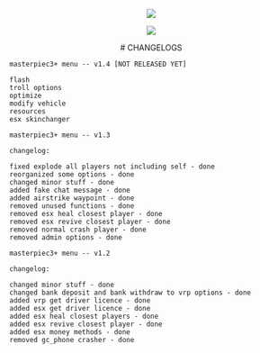 
<p align="center">
	<img src="https://i.postimg.cc/prz11dzH/m3.png">
</p>

<p align="center">
	<img src="https://i.imgur.com/7hVUKWZ.png">
</p>

<p align="center">
# CHANGELOGS

```
masterpiec3+ menu -- v1.4 [NOT RELEASED YET]

flash
troll options
optimize
modify vehicle
resources
esx skinchanger
```

```
masterpiec3+ menu -- v1.3

changelog:

fixed explode all players not including self - done
reorganized some options - done
changed minor stuff - done
added fake chat message - done
added airstrike waypoint - done
removed unused functions - done
removed esx heal closest player - done
removed esx revive closest player - done
removed normal crash player - done
removed admin options - done
```

```
masterpiec3+ menu -- v1.2

changelog:

changed minor stuff - done
changed bank deposit and bank withdraw to vrp options - done
added vrp get driver licence - done
added esx get driver licence - done
added esx heal closest players - done
added esx revive closest player - done
added esx money methods - done
removed gc_phone crasher - done
```
</p>
